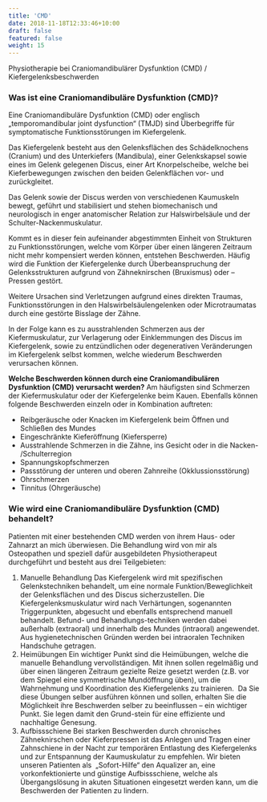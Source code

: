 ```yaml
---
title: 'CMD'
date: 2018-11-18T12:33:46+10:00
draft: false
featured: false
weight: 15
---
```


Physiotherapie bei Craniomandibulärer Dysfunktion (CMD) / Kiefergelenksbeschwerden

### Was ist eine Craniomandibuläre Dysfunktion (CMD)?

Eine Craniomandibuläre Dysfunktion (CMD) oder englisch „temporomandibular joint dysfunction“ (TMJD) sind Überbegriffe für symptomatische Funktionsstörungen im Kiefergelenk.

Das Kiefergelenk besteht aus den Gelenksflächen des Schädelknochens (Cranium) und des Unterkiefers (Mandibula), einer Gelenkskapsel sowie eines im Gelenk gelegenen Discus, einer Art Knorpelscheibe, welche bei Kieferbewegungen zwischen den beiden Gelenkflächen vor- und zurückgleitet.

Das Gelenk sowie der Discus werden von verschiedenen Kaumuskeln bewegt, geführt und stabilisiert und stehen biomechanisch und neurologisch in enger anatomischer Relation zur Halswirbelsäule und der Schulter-Nackenmuskulatur.

Kommt es in dieser fein aufeinander abgestimmten Einheit von Strukturen zu Funktionsstörungen, welche vom Körper über einen längeren Zeitraum nicht mehr kompensiert werden können, entstehen Beschwerden. Häufig wird die Funktion der Kiefergelenke durch Überbeanspruchung der Gelenksstrukturen aufgrund von Zähneknirschen (Bruxismus) oder –Pressen gestört. 

Weitere Ursachen sind Verletzungen aufgrund eines direkten Traumas, Funktionsstörungen in den Halswirbelsäulengelenken oder Microtraumatas durch eine gestörte Bisslage der Zähne. 

In der Folge kann es zu ausstrahlenden Schmerzen aus der Kiefermuskulatur, zur Verlagerung oder Einklemmungen des Discus im Kiefergelenk, sowie zu entzündlichen oder degenerativen Veränderungen im Kiefergelenk selbst kommen, welche wiederum Beschwerden verursachen können. 

**Welche Beschwerden können durch eine Craniomandibulären Dysfunktion (CMD) verursacht werden?**
Am häufigsten sind Schmerzen der Kiefermuskulatur oder der Kiefergelenke beim Kauen. Ebenfalls können folgende Beschwerden einzeln oder in Kombination auftreten: 
 - Reibgeräusche oder Knacken im Kiefergelenk beim Öffnen und Schließen des Mundes
 - Eingeschränkte Kieferöffnung (Kiefersperre)
 - Ausstrahlende Schmerzen in die Zähne, ins Gesicht oder in die Nacken- /Schulterregion
 - Spannungskopfschmerzen
 - Passstörung der unteren und oberen Zahnreihe (Okklussionsstörung)
 - Ohrschmerzen
 - Tinnitus (Ohrgeräusche)


### Wie wird eine Craniomandibuläre Dysfunktion (CMD) behandelt?
Patienten mit einer bestehenden CMD werden von ihrem Haus- oder Zahnarzt an mich überwiesen. Die Behandlung wird von mir als Osteopathen und speziell dafür ausgebildeten Physiotherapeut durchgeführt und besteht aus drei Teilgebieten: 
1. Manuelle Behandlung Das Kiefergelenk wird mit spezifischen Gelenkstechniken behandelt, um eine normale Funktion/Beweglichkeit der Gelenksflächen und des Discus sicherzustellen. Die Kiefergelenksmuskulatur wird nach Verhärtungen, sogenannten Triggerpunkten, abgesucht und ebenfalls entsprechend manuell behandelt. Befund- und Behandlungs-techniken werden dabei außerhalb (extraoral) und innerhalb des Mundes (intraoral) angewendet. Aus hygienetechnischen Gründen werden bei intraoralen Techniken Handschuhe getragen.  
2. Heimübungen Ein wichtiger Punkt sind die Heimübungen, welche die manuelle Behandlung vervollständigen. Mit ihnen sollen regelmäßig und über einen längeren Zeitraum gezielte Reize gesetzt werden (z.B. vor dem Spiegel eine symmetrische Mundöffnung üben), um die Wahrnehmung und Koordination des Kiefergelenks zu trainieren.  Da Sie diese Übungen selber ausführen können und sollen, erhalten Sie die Möglichkeit ihre Beschwerden selber zu beeinflussen – ein wichtiger Punkt. Sie legen damit den Grund-stein für eine effiziente und nachhaltige Genesung.  
3. Aufbissschiene Bei starken Beschwerden durch chronisches Zähneknirschen oder Kieferpressen ist das Anlegen und Tragen einer Zahnschiene in der Nacht zur temporären Entlastung des Kiefergelenks und zur Entspannung der Kaumuskulatur zu empfehlen. Wir bieten unseren Patienten als  „Sofort-Hilfe“ den Aqualizer an, eine vorkonfektionierte und günstige Aufbissschiene, welche als Übergangslösung in akuten Situationen eingesetzt werden kann, um die Beschwerden der Patienten zu lindern.